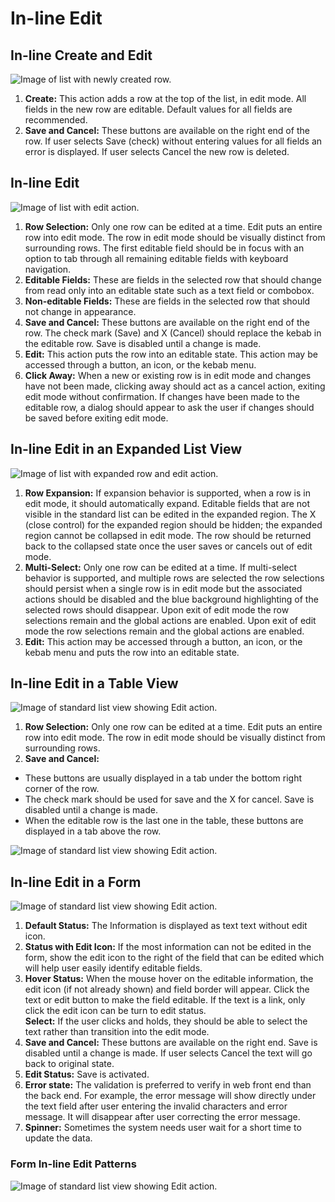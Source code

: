 # In-line Edit

## In-line Create and Edit
![Image of list with newly created row.](img/List_Edit_01.png)

1. **Create:** This action adds a row at the top of the list, in edit mode. All fields in the new row are editable. Default values for all fields are recommended.
2. **Save and Cancel:** These buttons are available on the right end of the row. If user selects Save (check) without entering values for all fields an error is displayed. If user selects Cancel the new row is deleted.

## In-line Edit
![Image of list with edit action.](img/List_Edit_02.png)

1. **Row Selection:** Only one row can be edited at a time. Edit puts an entire row into edit mode. The row in edit mode should be visually distinct from surrounding rows. The first editable field should be in focus with an option to tab through all remaining editable fields with keyboard navigation.
2. **Editable Fields:**  These are fields in the selected row that should change from read only into an editable state such as a text field or combobox.  
3. **Non-editable Fields:** These are fields in the selected row that should not change in appearance.
4. **Save and Cancel:** These buttons are available on the right end of the row. The check mark (Save) and X (Cancel) should replace the kebab in the editable row. Save is disabled until a change is made.
5. **Edit:** This action puts the row into an editable state. This action may be accessed through a button, an icon, or the kebab menu.
6. **Click Away:** When a new or existing row is in edit mode and changes have not been made, clicking away should act as a cancel action, exiting edit mode without confirmation. If changes have been made to the editable row, a dialog should appear to ask the user if changes should be saved before exiting edit mode.


## In-line Edit in an Expanded List View
![Image of list with expanded row and edit action.](img/List_Edit_03.png)

1. **Row Expansion:** If expansion behavior is supported, when a row is in edit mode, it should automatically expand. Editable fields that are not visible in the standard list can be edited in the expanded region. The X (close control) for the expanded region should be hidden; the expanded region cannot be collapsed in edit mode. The row should be returned back to the collapsed state once the user saves or cancels out of edit mode.
2. **Multi-Select:** Only one row can be edited at a time. If multi-select behavior is supported, and multiple rows are selected the row selections should persist when a single row is in edit mode but the associated actions should be disabled and the blue background highlighting of the selected rows should disappear. Upon exit of edit mode the row selections remain and the global actions are enabled. Upon exit of edit mode the row selections remain and the global actions are enabled.
3. **Edit:** This action may be accessed through a button, an icon, or the kebab menu and puts the row into an editable state.


## In-line Edit in a Table View
![Image of standard list view showing Edit action.](img/Table_01.png)

1. **Row Selection:** Only one row can be edited at a time. Edit puts an entire row into edit mode. The row in edit mode should be visually distinct from surrounding rows.
2. **Save and Cancel:**
  * These buttons are usually displayed in a tab under the bottom right corner of the row.
  * The check mark should be used for save and the X for cancel. Save is disabled until a change is made.
  * When the editable row is the last one in the table, these buttons are displayed in a tab above the row.

![Image of standard list view showing Edit action.](img/Table_02.png)


## In-line Edit in a Form
![Image of standard list view showing Edit action.](img/Form_Edit_Design.png)

1. **Default Status:** The Information is displayed as text text without edit icon.
2. **Status with Edit Icon:** If the most information can not be edited in the form, show the edit icon to the right of the field that can be edited which will help user easily  identify editable fields.
3. **Hover Status:** When the mouse hover on the editable information, the edit icon (if not already shown)  and field border will appear. Click the text or edit button to make the field editable. If the text is a link, only click the edit icon can be turn to edit status. <br/>
**Select:**  If the user clicks and holds, they should be able to select the text rather than transition into the edit mode.
4. **Save and Cancel:** These buttons are available on the right end. Save is disabled until a change is made. If user selects Cancel the text will go back to original state.
5. **Edit Status:** Save is activated.
6. **Error state:** The validation is preferred to verify in web front end than the back end. For example, the error message will show directly under the text field after user entering the invalid characters and error message. It will disappear after user correcting the error message.
6. **Spinner:** Sometimes the system needs user wait for a short time to update the data.

### Form In-line Edit Patterns

![Image of standard list view showing Edit action.](img/Form_Edit_Patterns.png)
